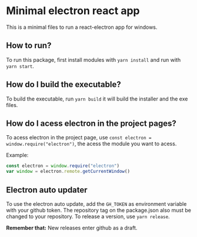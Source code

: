 # Minimal electron react app

This is a minimal files to run a react-electron app for windows.

## How to run?

To run this package, first install modules with `yarn install` and run with `yarn start`.

## How do I build the executable?

To build the executable, run `yarn build` it will build the installer and the exe files.

## How do I acess electron in the project pages?

To acess electron in the project page, use `const electron = window.require("electron")`, the acess the module you want to acess.

Example:

```javascript
const electron = window.require("electron")
var window = electron.remote.getCurrentWindow()
```

## Electron auto updater

To use the electron auto update, add the `GH_TOKEN` as environment variable with your github token.
The repository tag on the package.json also must be changed to your repository. To release a version, use `yarn release`.


**Remember that:** New releases enter github as a draft.

